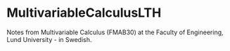 # MultivariableCalculusLTH
Notes from Multivariable Calculus (FMAB30) at the Faculty of Engineering, Lund University - in Swedish. 
